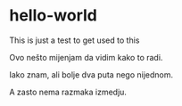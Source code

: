 # hello-world
This is just a test to get used to this

Ovo nešto mijenjam da vidim kako to radi.

Iako znam, ali bolje dva puta nego nijednom.

A zasto nema razmaka izmedju.
